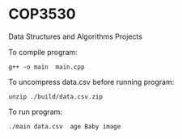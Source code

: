 # COP3530
Data Structures and Algorithms Projects

To compile program:

    g++ -o main  main.cpp
    
To uncompress data.csv before running program:

    unzip ./build/data.csv.zip

To run program:

    ./main data.csv  age Baby image
